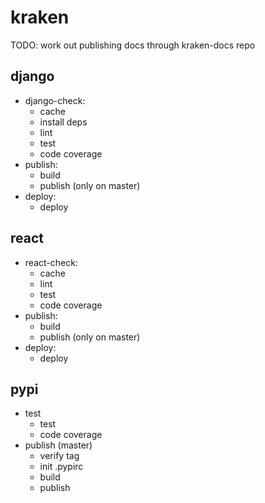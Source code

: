 # kraken

TODO: work out publishing docs through kraken-docs repo

## django

* django-check:
  * cache
  * install deps
  * lint
  * test
  * code coverage
* publish:
  * build
  * publish (only on master)
* deploy:
  * deploy

## react

* react-check:
  * cache
  * lint
  * test
  * code coverage
* publish:
  * build
  * publish (only on master)
* deploy:
  * deploy

## pypi

* test
  * test
  * code coverage
* publish (master)
  * verify tag
  * init .pypirc
  * build
  * publish
